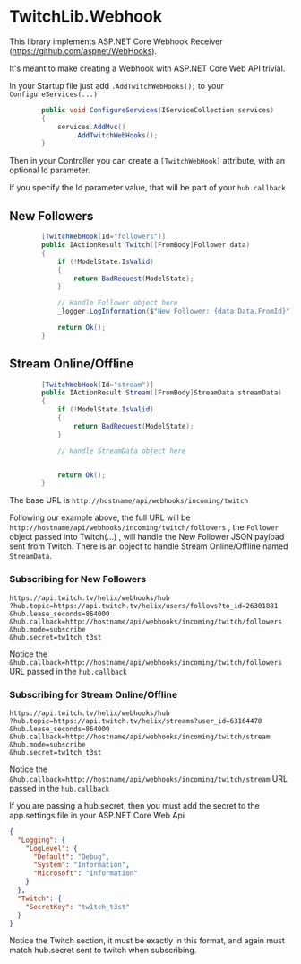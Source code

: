 # TwitchLib.Webhook

This library implements ASP.NET Core Webhook Receiver (https://github.com/aspnet/WebHooks).

It's meant to make creating a Webhook with ASP.NET Core Web API trivial.

In your Startup file just add `.AddTwitchWebHooks();` to your `ConfigureServices(...)`

```csharp
        public void ConfigureServices(IServiceCollection services)
        {
            services.AddMvc()
                .AddTwitchWebHooks();
        }
```

Then in your Controller you can create a `[TwitchWebHook]` attribute, with an optional Id parameter.

If you specify the Id parameter value, that will be part of your `hub.callback`

## New Followers

```csharp
        [TwitchWebHook(Id="followers")]
        public IActionResult Twitch([FromBody]Follower data)
        {
            if (!ModelState.IsValid)
            {
                return BadRequest(ModelState);
            }

            // Handle Follower object here
            _logger.LogInformation($"New Follower: {data.Data.FromId}");

            return Ok();
        }
```

## Stream Online/Offline

```csharp
        [TwitchWebHook(Id="stream")]
        public IActionResult Stream([FromBody]StreamData streamData)
        {
            if (!ModelState.IsValid)
            {
                return BadRequest(ModelState);
            }

            // Handle StreamData object here


            return Ok();
        }
```

The base URL is `http://hostname/api/webhooks/incoming/twitch`

Following our example above, the full URL will be `http://hostname/api/webhooks/incoming/twitch/followers` , the `Follower` object passed into Twitch(...) , will handle the New Follower JSON payload sent from Twitch. There is an object to handle Stream Online/Offline named `StreamData`.

### Subscribing for New Followers

```
https://api.twitch.tv/helix/webhooks/hub
?hub.topic=https://api.twitch.tv/helix/users/follows?to_id=26301881
&hub.lease_seconds=864000
&hub.callback=http://hostname/api/webhooks/incoming/twitch/followers
&hub.mode=subscribe
&hub.secret=tw1tch_t3st
```

Notice the `&hub.callback=http://hostname/api/webhooks/incoming/twitch/followers` URL passed in the `hub.callback`

### Subscribing for Stream Online/Offline

```
https://api.twitch.tv/helix/webhooks/hub
?hub.topic=https://api.twitch.tv/helix/streams?user_id=63164470
&hub.lease_seconds=864000
&hub.callback=http://hostname/api/webhooks/incoming/twitch/stream
&hub.mode=subscribe
&hub.secret=tw1tch_t3st
```

Notice the `&hub.callback=http://hostname/api/webhooks/incoming/twitch/stream` URL passed in the `hub.callback`

If you are passing a hub.secret, then you must add the secret to the app.settings file in your ASP.NET Core Web Api

```json
{
  "Logging": {
    "LogLevel": {
      "Default": "Debug",
      "System": "Information",
      "Microsoft": "Information"
    }
  },
  "Twitch": {
    "SecretKey": "tw1tch_t3st"
  }
}
```

Notice the Twitch section, it must be exactly in this format, and again must match hub.secret sent to twitch when subscribing.
